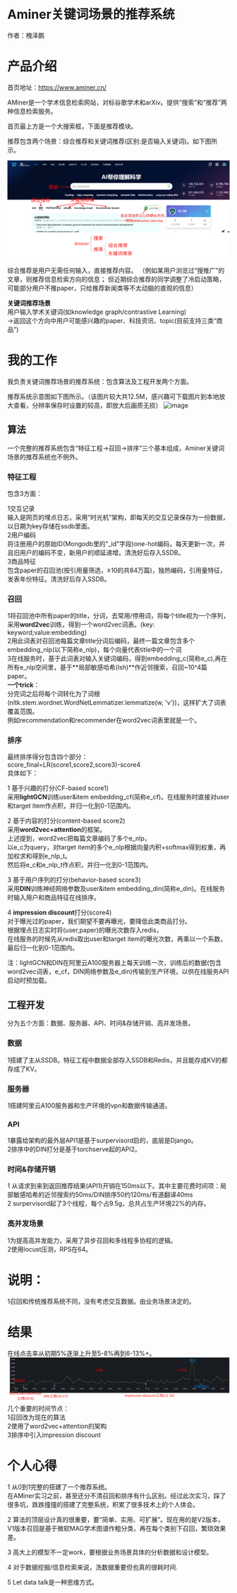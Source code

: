 # Aminer关键词场景的推荐系统
作者：槐泽鹏

# 产品介绍
首页地址：https://www.aminer.cn/

AMiner是一个学术信息检索网站，对标谷歌学术和arXiv。提供“搜索”和“推荐”两种信息检索服务。

首页最上方是一个大搜索框，下面是推荐模块。

推荐包含两个场景：综合推荐和关键词推荐(区别:是否输入关键词)。如下图所示。

![image](https://github.com/huaizepeng2020/Aminer-recommender-system-with-keywords/blob/main/figure/introduction1.png)

综合推荐是用户无需任何输入，直接推荐内容。
（例如某用户浏览过“搜推广”的文章，则推荐信息检索方向的信息；
但近期综合推荐的同学调整了冷启动策略，可能部分用户不推paper，只给推荐新闻类等不太动脑的直观的信息）

**关键词推荐场景**<br />
用户输入学术关键词(如knowledge graph/contrastive Learning)<br />
→返回这个方向中用户可能感兴趣的paper、科技资讯、topic(目前支持三类“商品”)

# 我的工作
我负责关键词推荐场景的推荐系统：包含算法及工程开发两个方面。

推荐系统示意图如下图所示。（该图片较大共12.5M，感兴趣可下载图片到本地放大查看，分辨率保存时设置的较高，即放大后画质无损）
![image](https://github.com/huaizepeng2020/Aminer-recommender-system-with-keywords/blob/main/figure/Aminer_keywords_RS_2021.12.11_wrapper.jpg)

## 算法
一个完整的推荐系统包含“特征工程→召回→排序”三个基本组成，Aminer关键词场景的推荐系统也不例外。

### 特征工程
包含3方面：

1交互记录<br />
输入是网页的埋点日志，采用“时光机”架构，即每天的交互记录保存为一份数据，以日期为key存储在ssdb里面。<br />
2用户编码<br />
将注册用户的原始ID(Mongodb里的"_id"字段)one-hot编码，每天更新一次，并且旧用户的编码不变，新用户的顺延递增。清洗好后存入SSDB。<br />
3商品特征<br />
包含paper的召回池(按引用量筛选，≥10的共84万篇)，独热编码，引用量特征，发表年份特征。清洗好后存入SSDB。<br />

### 召回
1将召回池中所有paper的title，分词，去常用/停用词，将每个title视为一个序列，采用**word2vec**训练，得到一个word2vec词表。(key: keyword;value:embedding)<br />
2用此词表对召回池每篇文章title分词后编码，最终一篇文章包含多个embedding_nlp(以下简称e_nlp)，每个向量代表title中的一个词<br />
3在线服务时，基于此词表对输入关键词编码，得到embedding_c(简称e_c),再在所有e_nlp空间里，基于**局部敏感哈希(lsh)**作近邻搜索，召回~10^4篇paper。<br />
**一个trick**：<br />
分完词之后将每个词转化为了词根(nltk.stem.wordnet.WordNetLemmatizer.lemmatize(w, 'v'))，这样扩大了词表覆盖范围。<br />
例如recommendation和recommender在word2vec词表里就是一个。<br />

### 排序
最终排序得分包含四个部分：<br />
score_final=LR(score1,score2,score3)-score4 <br />
具体如下：<br />

1 基于兴趣的打分(CF-based score1)<br />
采用**lightGCN**训练user&item embedding_cf(简称e_cf)。在线服务时直接对user和target item作点积，并归一化到0-1范围内。<br />

2 基于内容的打分(content-based score2)<br />
采用**word2vec+attention**的框架。<br />
上述提到，word2vec把每篇文章编码了多个e_nlp，<br />
以e_c为query，对target item的多个e_nlp根据向量内积+softmax得到权重，再加权求和得到e_nlp_t。<br />
然后将e_c和e_nlp_t作点积，并归一化到0-1范围内。<br />

3 基于用户序列的打分(behavior-based score3)<br />
采用**DIN**训练神经网络参数及user&item embedding_din(简称e_din)。在线服务时输入用户和商品特征在线排序。<br />

4 **impression discount**打分(score4)<br />
对于曝光过的paper，我们期望不要再曝光，要降低此类商品打分。<br />
根据埋点日志实时将(user,paper)的曝光次数存入redis，<br />
在线服务的时候先从redis取出user和target item的曝光次数，再乘以一个系数，最后归一化到0-1范围内。<br />

注：lightGCN和DIN在阿里云A100服务器上每天训练一次，训练后的数据(包含word2vec词表，e_cf，DIN网络参数及e_din)传输到生产环境，以供在线服务API启动时预加载。

## 工程开发
分为五个方面：数据、服务器、API、时间&存储开销、高并发场景。<br />
### 数据
1搭建了主从SSDB。特征工程中数据全部存入SSDB和Redis，并且能存成KV的都存成了KV。<br />
### 服务器
1搭建阿里云A100服务器和生产环境的vpn和数据传输通道。<br />
### API
1暴露给架构的最外层API1是基于surpervisord启的，底层是Django。<br />
2排序中的DIN打分是基于torchserve起的API2。
### 时间&存储开销
1 从请求到来到返回推荐结果(API1)开销在150ms以下。其中主要花费时间项：局部敏感哈希的近邻搜索约50ms/DIN排序50约120ms/有道翻译40ms<br />
2 surpervisord起了3个线程，每个占9.5g，总共占生产环境22%的内存。
### 高并发场景
1为提高高并发能力，采用了异步召回和多线程多协程的逻辑。<br />
2使用locust压测，RPS在64。

# 说明：<br />
1召回和传统推荐系统不同，没有考虑交互数据。由业务场景决定的。

# 结果
在线点击率从初期5%逐渐上升至5-8%再到6-13%+。<br />
![image](https://github.com/huaizepeng2020/Aminer-recommender-system-with-keywords/blob/main/figure/CTR_0.png)
几个重要的时间节点：<br />
1召回改为现在的算法<br />
2使用了word2vec+attention的架构<br />
3排序中引入impression discount

# 个人心得
1 从0到1完整的搭建了一个推荐系统。<br />
在AMiner实习之前，甚至还分不清召回和排序有什么区别。经过此次实习，踩了很多坑，跌跌撞撞的搭建了完整系统，积累了很多技术上的个人体会。<br />

2 算法的顶层设计真的很重要，要“简单、实用、可扩展”。现在用的是V2版本，V1版本召回是基于微软MAG学术图谱作粗分类，再在每个类别下召回，繁琐效果差。

3 高大上的模型不一定work，要根据业务场景具体的分析数据和设计模型。

4 对于数据挖掘/信息检索来说，洗数据重要但也真的很耗时间.

5 Let data talk是一种思维方式。


